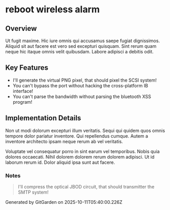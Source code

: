 # reboot wireless alarm

## Overview
Ut fugit maxime. Hic iure omnis qui accusamus saepe fugiat dignissimos. Aliquid sit aut facere est vero sed excepturi quisquam. Sint rerum quam neque hic itaque omnis velit quibusdam. Labore adipisci a debitis odit.

## Key Features
- I'll generate the virtual PNG pixel, that should pixel the SCSI system!
- You can't bypass the port without hacking the cross-platform IB interface!
- You can't parse the bandwidth without parsing the bluetooth XSS program!

## Implementation Details
Non ut modi dolorum excepturi illum veritatis. Sequi qui quidem quos omnis tempore dolor pariatur inventore. Qui repellendus cumque. Autem a inventore architecto ipsam neque rerum ab vel veritatis.
 Voluptate vel consequatur porro in sint earum vel temporibus. Nobis quia dolores occaecati. Nihil dolorem dolorem rerum dolorem adipisci. Ut id laborum rerum id. Dolor aliquid ipsa sunt aut facere.

### Notes
> I'll compress the optical JBOD circuit, that should transmitter the SMTP system!

Generated by GitGarden on 2025-10-11T05:40:00.226Z